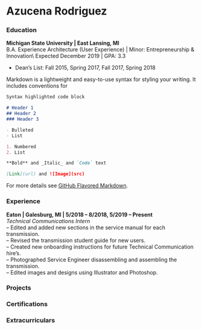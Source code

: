 # Azucena Rodriguez

### Education

**Michigan State University | East Lansing, MI**\
B.A. Experience Architecture (User Experience) | Minor: Entrepreneurship & Innovation\ 
Expected December 2019 | GPA: 3.3
- Dean’s List: Fall 2015, Spring 2017, Fall 2017, Spring 2018


Markdown is a lightweight and easy-to-use syntax for styling your writing. It includes conventions for

```markdown
Syntax highlighted code block

# Header 1
## Header 2
### Header 3

- Bulleted
- List

1. Numbered
2. List

**Bold** and _Italic_ and `Code` text

[Link](url) and ![Image](src)
```

For more details see [GitHub Flavored Markdown](https://guides.github.com/features/mastering-markdown/).

### Experience

**Eaton | Galesburg, MI | 5/2018 – 8/2018, 5/2019 – Present**\
_Technical Communications Intern_\
– Edited and added new sections in the service manual for each transmission.\
– Revised the transmission student guide for new users.\
– Created new onboarding instructions for future Technical Communication hire’s.\
– Photographed Service Engineer disassembling and assembling the transmission.\
– Edited images and designs using Illustrator and Photoshop.

### Projects

### Certifications

### Extracurriculars
